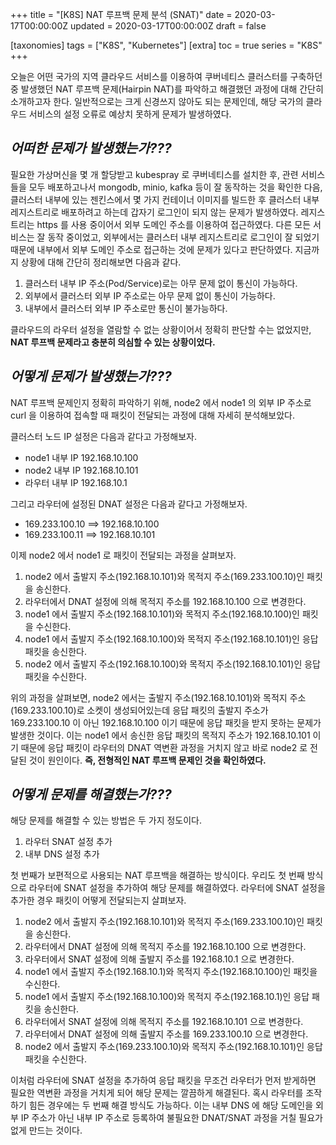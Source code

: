 +++
title = "[K8S] NAT 루프백 문제 분석 (SNAT)"
date = 2020-03-17T00:00:00Z
updated = 2020-03-17T00:00:00Z
draft = false

[taxonomies]
tags = ["K8S", "Kubernetes"]
[extra]
toc = true
series = "K8S"
+++

오늘은 어떤 국가의 지역 클라우드 서비스를 이용하여 쿠버네티스 클러스터를 구축하던 중 발생했던 NAT 루프백 문제(Hairpin NAT)를 파악하고 해결했던 과정에 대해 간단히 소개하고자 한다. 일반적으로는 크게 신경쓰지 않아도 되는 문제인데, 해당 국가의 클라우드 서비스의 설정 오류로 예상치 못하게 문제가 발생하였다.

## _어떠한 문제가 발생했는가???_

필요한 가상머신을 몇 개 할당받고 kubespray 로 쿠버네티스를 설치한 후, 관련 서비스들을 모두 배포하고나서 mongodb, minio, kafka 등이 잘 동작하는 것을 확인한 다음, 클러스터 내부에 있는 젠킨스에서 몇 가지 컨테이너 이미지를 빌드한 후 클러스터 내부 레지스트리로 배포하려고 하는데 갑자기 로그인이 되지 않는 문제가 발생하였다. 레지스트리는 https 를 사용 중이어서 외부 도메인 주소를 이용하여 접근하였다. 다른 모든 서비스는 잘 동작 중이었고, 외부에서는 클러스터 내부 레지스트리로 로그인이 잘 되었기 때문에 내부에서 외부 도메인 주소로 접근하는 것에 문제가 있다고 판단하였다. 지금까지 상황에 대해 간단히 정리해보면 다음과 같다.

1. 클러스터 내부 IP 주소(Pod/Service)로는 아무 문제 없이 통신이 가능하다.
2. 외부에서 클러스터 외부 IP 주소로는 아무 문제 없이 통신이 가능하다.
3. 내부에서 클러스터 외부 IP 주소로만 통신이 불가능하다.

클라우드의 라우터 설정을 열람할 수 없는 상황이어서 정확히 판단할 수는 없었지만, **NAT 루프백 문제라고 충분히 의심할 수 있는 상황이었다.**

## _어떻게 문제가 발생했는가???_

NAT 루프백 문제인지 정확히 파악하기 위해, node2 에서 node1 의 외부 IP 주소로 curl 을 이용하여 접속할 때 패킷이 전달되는 과정에 대해 자세히 분석해보았다.

클러스터 노드 IP 설정은 다음과 같다고 가정해보자.

- node1 내부 IP 192.168.10.100
- node2 내부 IP 192.168.10.101
- 라우터 내부 IP 192.168.10.1

그리고 라우터에 설정된 DNAT 설정은 다음과 같다고 가정해보자.

- 169.233.100.10 ==> 192.168.10.100
- 169.233.100.11 ==> 192.168.10.101

이제 node2 에서 node1 로 패킷이 전달되는 과정을 살펴보자.

1. node2 에서 출발지 주소(192.168.10.101)와 목적지 주소(169.233.100.10)인 패킷을 송신한다.
2. 라우터에서 DNAT 설정에 의해 목적지 주소를 192.168.10.100 으로 변경한다.
3. node1 에서 출발지 주소(192.168.10.101)와 목적지 주소(192.168.10.100)인 패킷을 수신한다.
4. node1 에서 출발지 주소(192.168.10.100)와 목적지 주소(192.168.10.101)인 응답 패킷을 송신한다.
5. node2 에서 출발지 주소(192.168.10.100)와 목적지 주소(192.168.10.101)인 응답 패킷을 수신한다.

위의 과정을 살펴보면, node2 에서는 출발지 주소(192.168.10.101)와 목적지 주소(169.233.100.10)로 소켓이 생성되어있는데 응답 패킷의 출발지 주소가 169.233.100.10 이 아닌 192.168.10.100 이기 때문에 응답 패킷을 받지 못하는 문제가 발생한 것이다. 이는 node1 에서 송신한 응답 패킷의 목적지 주소가 192.168.10.101 이기 때문에 응답 패킷이 라우터의 DNAT 역변환 과정을 거치지 않고 바로 node2 로 전달된 것이 원인이다. **즉, 전형적인 NAT 루프백 문제인 것을 확인하였다.**

## _어떻게 문제를 해결했는가???_

해당 문제를 해결할 수 있는 방법은 두 가지 정도이다.

1. 라우터 SNAT 설정 추가
2. 내부 DNS 설정 추가

첫 번째가 보편적으로 사용되는 NAT 루프백을 해결하는 방식이다. 우리도 첫 번째 방식으로 라우터에 SNAT 설정을 추가하여 해당 문제를 해결하였다. 라우터에 SNAT 설정을 추가한 경우 패킷이 어떻게 전달되는지 살펴보자.

1. node2 에서 출발지 주소(192.168.10.101)와 목적지 주소(169.233.100.10)인 패킷을 송신한다.
2. 라우터에서 DNAT 설정에 의해 목적지 주소를 192.168.10.100 으로 변경한다.
3. 라우터에서 SNAT 설정에 의해 출발지 주소를 192.168.10.1 으로 변경한다.
4. node1 에서 출발지 주소(192.168.10.1)와 목적지 주소(192.168.10.100)인 패킷을 수신한다.
5. node1 에서 출발지 주소(192.168.10.100)와 목적지 주소(192.168.10.1)인 응답 패킷을 송신한다.
6. 라우터에서 SNAT 설정에 의해 목적지 주소를 192.168.10.101 으로 변경한다.
7. 라우터에서 DNAT 설정에 의해 출발지 주소를 169.233.100.10 으로 변경한다.
8. node2 에서 출발지 주소(169.233.100.10)와 목적지 주소(192.168.10.101)인 응답 패킷을 수신한다.

이처럼 라우터에 SNAT 설정을 추가하여 응답 패킷을 무조건 라우터가 먼저 받게하면 필요한 역변환 과정을 거치게 되어 해당 문제는 깔끔하게 해결된다. 혹시 라우터를 조작하기 힘든 경우에는 두 번째 해결 방식도 가능하다. 이는 내부 DNS 에 해당 도메인을 외부 IP 주소가 아닌 내부 IP 주소로 등록하여 불필요한 DNAT/SNAT 과정을 거칠 필요가 없게 만드는 것이다.
